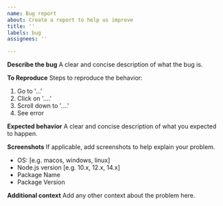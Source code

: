 ```yaml
---
name: Bug report
about: Create a report to help us improve
title: ''
labels: bug
assignees: ''

---
```


**Describe the bug**
A clear and concise description of what the bug is.

**To Reproduce**
Steps to reproduce the behavior:
1. Go to '...'
2. Click on '....'
3. Scroll down to '....'
4. See error

**Expected behavior**
A clear and concise description of what you expected to happen.

**Screenshots**
If applicable, add screenshots to help explain your problem.

 - OS: [e.g. macos, windows, linux]
 - Node.js version [e.g. 10.x, 12.x, 14.x]
 - Package Name
 - Package Version

**Additional context**
Add any other context about the problem here.
